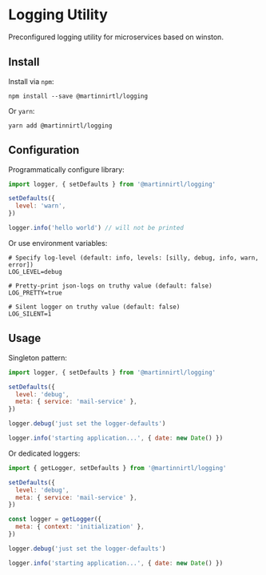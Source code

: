 # Logging Utility

Preconfigured logging utility for microservices based on winston.

## Install

Install via `npm`:

```
npm install --save @martinnirtl/logging
```

Or `yarn`:

```
yarn add @martinnirtl/logging
```

## Configuration

Programmatically configure library:

```javascript
import logger, { setDefaults } from '@martinnirtl/logging'

setDefaults({
  level: 'warn',
})

logger.info('hello world') // will not be printed
```

Or use environment variables:

```env
# Specify log-level (default: info, levels: [silly, debug, info, warn, error])
LOG_LEVEL=debug

# Pretty-print json-logs on truthy value (default: false)
LOG_PRETTY=true

# Silent logger on truthy value (default: false)
LOG_SILENT=1
```

## Usage

Singleton pattern:

```javascript
import logger, { setDefaults } from '@martinnirtl/logging'

setDefaults({
  level: 'debug',
  meta: { service: 'mail-service' },
})

logger.debug('just set the logger-defaults')

logger.info('starting application...', { date: new Date() })
```

Or dedicated loggers:

```javascript
import { getLogger, setDefaults } from '@martinnirtl/logging'

setDefaults({
  level: 'debug',
  meta: { service: 'mail-service' },
})

const logger = getLogger({
  meta: { context: 'initialization' },
})

logger.debug('just set the logger-defaults')

logger.info('starting application...', { date: new Date() })
```
